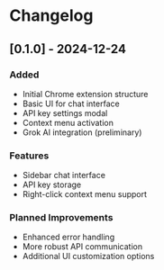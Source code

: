 # Changelog

## [0.1.0] - 2024-12-24
### Added
- Initial Chrome extension structure
- Basic UI for chat interface
- API key settings modal
- Context menu activation
- Grok AI integration (preliminary)

### Features
- Sidebar chat interface
- API key storage
- Right-click context menu support

### Planned Improvements
- Enhanced error handling
- More robust API communication
- Additional UI customization options
